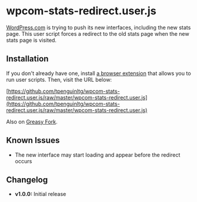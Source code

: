 # wpcom-stats-redirect.user.js
[WordPress.com](https://wordpress.com/) is trying to push its new interfaces, including the new stats page. This user script forces a redirect to the old stats page when the new stats page is visited.

## Installation
If you don't already have one, install [a browser extension](https://greasyfork.org/en/help/installing-user-scripts) that allows you to run user scripts. Then, visit the URL below:

[https://github.com/tpenguinltg/wpcom-stats-redirect.user.js/raw/master/wpcom-stats-redirect.user.js](https://github.com/tpenguinltg/wpcom-stats-redirect.user.js/raw/master/wpcom-stats-redirect.user.js)

Also on [Greasy Fork](https://greasyfork.org/en/scripts/8621-wordpress-com-classic-stats).

## Known Issues
* The new interface may start loading and appear before the redirect occurs

## Changelog
* **v1.0.0:** Initial release
